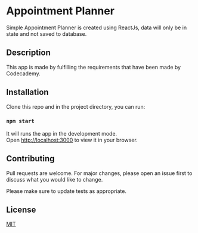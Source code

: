 # Appointment Planner

Simple Appointment Planner is created using ReactJs, data will only be in state and not saved to database.

## Description

This app is made by fulfilling the requirements that have been made by Codecademy.

## Installation

Clone this repo and in the project directory, you can run:

### `npm start`

It will runs the app in the development mode.\
Open [http://localhost:3000](http://localhost:3000) to view it in your browser.

## Contributing

Pull requests are welcome. For major changes, please open an issue first to discuss what you would like to change.

Please make sure to update tests as appropriate.

## License

[MIT](https://choosealicense.com/licenses/mit/)
